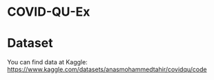 # COVID-QU-Ex
# Dataset
You can find data at Kaggle: https://www.kaggle.com/datasets/anasmohammedtahir/covidqu/code
